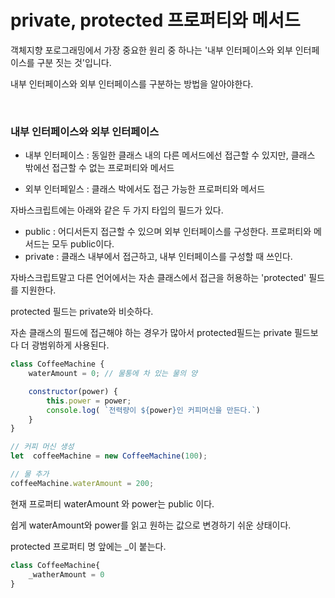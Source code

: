 # private, protected 프로퍼티와 메서드

객체지향 포로그래밍에서 가장 중요한 원리 중 하나는 '내부 인터페이스와 외부 인터페이스를 구분 짓는 것'입니다.

내부 인터페이스와 외부 인터페이스를 구분하는 방법을 알아야한다.

<br>

### 내부 인터페이스와 외부 인터페이스

- 내부 인터페이스 : 동일한 클래스 내의 다른 메서드에선 접근할 수 있지만, 클래스 밖에선 접근할 수 없는 프로퍼티와 메서드

- 외부 인터페잍스 : 클래스 박에서도 접근 가능한 프로퍼티와 메서드

자바스크립트에는 아래와 같은 두 가지 타입의 필드가 있다.

- public : 어디서든지 접근할 수 있으며 외부 인터페이스를 구성한다. 프로퍼티와 메서드는 모두 public이다.
- private : 클래스 내부에서 접근하고, 내부 인터페이스를 구성할 때 쓰인다.

자바스크립트말고 다른 언어에서는 자손 클래스에서 접근을  허용하는 'protected' 필드를 지원한다.

protected 필드는 private와 비슷하다.

자손 클래스의 필드에 접근해야 하는 경우가 많아서 protected필드는 private 필드보다 더 광범위하게 사용된다.

```javascript
class CoffeeMachine {
    waterAmount = 0; // 물통에 차 있는 물의 양

    constructor(power) {
        this.power = power;
        console.log( `전력량이 ${power}인 커피머신을 만든다.`)
    }
}

// 커피 머신 생성
let  coffeeMachine = new CoffeeMachine(100);

// 물 추가
coffeeMachine.waterAmount = 200;
```

현재 프로퍼티 waterAmount 와 power는 public 이다.

쉽게 waterAmount와 power를 읽고 원하는 값으로 변경하기 쉬운 상태이다.

protected 프로퍼티 명 앞에는 _이 붙는다.

```javascript
class CoffeeMachine{
    _watherAmount = 0
}
```
